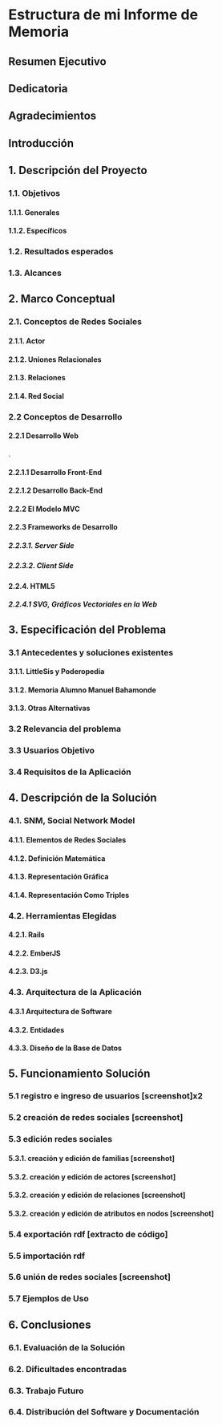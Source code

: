 <h1>Estructura de mi Informe de Memoria</h1>

<h2 class="done">Resumen Ejecutivo</h2>

<h2 class="done">Dedicatoria</h2>

<h2 class="done">Agradecimientos</h2>

<h2 class="done">Introducción</h2>

<h2 class="done">1. Descripción del Proyecto</h2>
<h3 class="done">1.1. Objetivos</h3>
<h4 class="done">1.1.1. Generales</h4>
<h4 class="done">1.1.2. Específicos</h4>
<h3 class="done">1.2. Resultados esperados</h3>
<h3 class="done">1.3. Alcances</h3>

<h2 class="done">2. Marco Conceptual</h2>
<h3 class="done">2.1. Conceptos de Redes Sociales</h3>
<h4 class="done">2.1.1. Actor</h4>
<h4 class="done">2.1.2. Uniones Relacionales</h4>
<h4 class="done">2.1.3. Relaciones</h4>
<h4 class="done">2.1.4. Red Social</h4>
<h3 class="done">2.2 Conceptos de Desarrollo</h3>
<h4 class="done">2.2.1 Desarrollo Web</h4>.
<h4 class="done">2.2.1.1 Desarrollo Front-End</h4>
<h4 class="done">2.2.1.2 Desarrollo Back-End</h4>
<h4 class="done">2.2.2 El Modelo MVC</h4>
<h4 class="done">2.2.3 Frameworks de Desarrollo</h4>
<h5 class="done">2.2.3.1. Server Side</h5>
<h5 class="done">2.2.3.2. Client Side</h5>
<h4 class="done">2.2.4. HTML5</h4>
<h5 class="done">2.2.4.1 SVG, Gráficos Vectoriales en la Web</h5>

<h2 class="done">3. Especificación del Problema</h2>
<h3 class="done">3.1 Antecedentes y soluciones existentes</h3>
<h4 class="done">3.1.1. LittleSis y Poderopedia</h4>
<h4 class="done">3.1.2. Memoria Alumno Manuel Bahamonde</h4>
<h4 class="done">3.1.3. Otras Alternativas</h4>
<h3 class="done">3.2 Relevancia del problema</h3>
<h3 class="done">3.3 Usuarios Objetivo</h3>
<h3 class="done">3.4 Requisitos de la Aplicación</h3>

<h2 class="done">4. Descripción de la Solución</h2>
<h3 class="done">4.1. SNM, Social Network Model</h3>
<h4 class="done">4.1.1. Elementos de Redes Sociales</h4>
<h4 class="done">4.1.2. Definición Matemática</h4>
<h4 class="done">4.1.3. Representación Gráfica</h4>
<h4 class="done">4.1.4. Representación Como Triples</h4>
<h3 class="done">4.2. Herramientas Elegidas</h3>
<h4 class="done">4.2.1. Rails</h4>
<h4 class="done">4.2.2. EmberJS</h4>
<h4 class="done">4.2.3. D3.js</h4>
<h3 class="done">4.3. Arquitectura de la Aplicación</h3>
<h4 class="done">4.3.1 Arquitectura de Software</h4>
<h4 class="done">4.3.2. Entidades</h4>
<h4 class="done">4.3.3. Diseño de la Base de Datos</h4>

<h2>5. Funcionamiento Solución</h2>
<h3 class="done">5.1 registro e ingreso de usuarios [screenshot]x2</h3>
<h3 class="done">5.2 creación de redes sociales [screenshot]</h3>
<h3 class="done">5.3 edición redes sociales</h3>
<h4 class="done">5.3.1. creación y edición de familias [screenshot]</h4>
<h4 class="done">5.3.2. creación y edición de actores [screenshot]</h4>
<h4 class="done">5.3.2. creación y edición de relaciones [screenshot]</h4>
<h4 class="done">5.3.2. creación y edición de atributos en nodos [screenshot]</h4>
<h3 class="done">5.4 exportación rdf [extracto de código]</h3>
<h3 class="done">5.5 importación rdf</h3>
<h3 class="done updated">5.6 unión de redes sociales [screenshot]</h3>
<h3>5.7 Ejemplos de Uso</h3>

<h2 class="">6. Conclusiones</h2>
<h3 class="">6.1. Evaluación de la Solución</h3>
<h3 class="done">6.2. Dificultades encontradas</h3>
<h3 class="done">6.3. Trabajo Futuro</h3>
<h3 class="done">6.4. Distribución del Software y Documentación</h3>